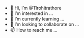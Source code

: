 - 👋 Hi, I’m @11rohitrathore
- 👀 I’m interested in ...
- 🌱 I’m currently learning ...
- 💞️ I’m looking to collaborate on ...
- 📫 How to reach me ...

<!---
11rohitrathore/11rohitrathore is a ✨ special ✨ repository because its `README.md` (this file) appears on your GitHub profile.
You can click the Preview link to take a look at your changes.
--->
